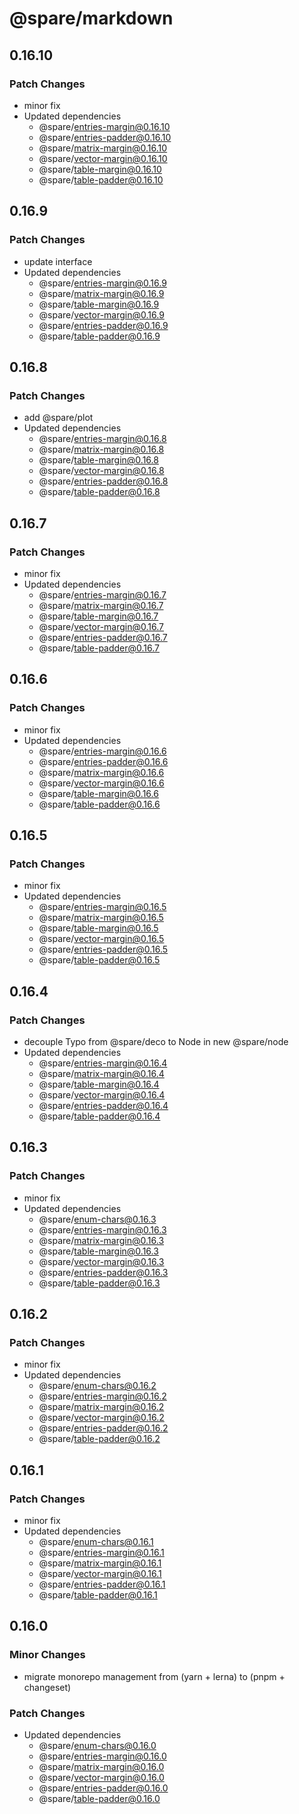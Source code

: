 # @spare/markdown

## 0.16.10

### Patch Changes

- minor fix
- Updated dependencies
  - @spare/entries-margin@0.16.10
  - @spare/entries-padder@0.16.10
  - @spare/matrix-margin@0.16.10
  - @spare/vector-margin@0.16.10
  - @spare/table-margin@0.16.10
  - @spare/table-padder@0.16.10

## 0.16.9

### Patch Changes

- update interface
- Updated dependencies
  - @spare/entries-margin@0.16.9
  - @spare/matrix-margin@0.16.9
  - @spare/table-margin@0.16.9
  - @spare/vector-margin@0.16.9
  - @spare/entries-padder@0.16.9
  - @spare/table-padder@0.16.9

## 0.16.8

### Patch Changes

- add @spare/plot
- Updated dependencies
  - @spare/entries-margin@0.16.8
  - @spare/matrix-margin@0.16.8
  - @spare/table-margin@0.16.8
  - @spare/vector-margin@0.16.8
  - @spare/entries-padder@0.16.8
  - @spare/table-padder@0.16.8

## 0.16.7

### Patch Changes

- minor fix
- Updated dependencies
  - @spare/entries-margin@0.16.7
  - @spare/matrix-margin@0.16.7
  - @spare/table-margin@0.16.7
  - @spare/vector-margin@0.16.7
  - @spare/entries-padder@0.16.7
  - @spare/table-padder@0.16.7

## 0.16.6

### Patch Changes

- minor fix
- Updated dependencies
  - @spare/entries-margin@0.16.6
  - @spare/entries-padder@0.16.6
  - @spare/matrix-margin@0.16.6
  - @spare/vector-margin@0.16.6
  - @spare/table-margin@0.16.6
  - @spare/table-padder@0.16.6

## 0.16.5

### Patch Changes

- minor fix
- Updated dependencies
  - @spare/entries-margin@0.16.5
  - @spare/matrix-margin@0.16.5
  - @spare/table-margin@0.16.5
  - @spare/vector-margin@0.16.5
  - @spare/entries-padder@0.16.5
  - @spare/table-padder@0.16.5

## 0.16.4

### Patch Changes

- decouple Typo from @spare/deco to Node in new @spare/node
- Updated dependencies
  - @spare/entries-margin@0.16.4
  - @spare/matrix-margin@0.16.4
  - @spare/table-margin@0.16.4
  - @spare/vector-margin@0.16.4
  - @spare/entries-padder@0.16.4
  - @spare/table-padder@0.16.4

## 0.16.3

### Patch Changes

- minor fix
- Updated dependencies
  - @spare/enum-chars@0.16.3
  - @spare/entries-margin@0.16.3
  - @spare/matrix-margin@0.16.3
  - @spare/table-margin@0.16.3
  - @spare/vector-margin@0.16.3
  - @spare/entries-padder@0.16.3
  - @spare/table-padder@0.16.3

## 0.16.2

### Patch Changes

- minor fix
- Updated dependencies
  - @spare/enum-chars@0.16.2
  - @spare/entries-margin@0.16.2
  - @spare/matrix-margin@0.16.2
  - @spare/vector-margin@0.16.2
  - @spare/entries-padder@0.16.2
  - @spare/table-padder@0.16.2

## 0.16.1

### Patch Changes

- minor fix
- Updated dependencies
  - @spare/enum-chars@0.16.1
  - @spare/entries-margin@0.16.1
  - @spare/matrix-margin@0.16.1
  - @spare/vector-margin@0.16.1
  - @spare/entries-padder@0.16.1
  - @spare/table-padder@0.16.1

## 0.16.0

### Minor Changes

- migrate monorepo management from (yarn + lerna) to (pnpm + changeset)

### Patch Changes

- Updated dependencies
  - @spare/enum-chars@0.16.0
  - @spare/entries-margin@0.16.0
  - @spare/matrix-margin@0.16.0
  - @spare/vector-margin@0.16.0
  - @spare/entries-padder@0.16.0
  - @spare/table-padder@0.16.0
